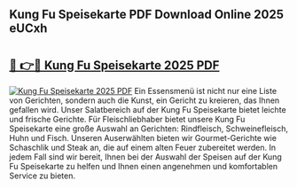 ## Kung Fu Speisekarte PDF Download Online 2025 eUCxh

# <h2><a href="http://gc928kx.nevu.top/?p=Kung+Fu+Speisekarte">🔗 👉🔴 Kung Fu Speisekarte 2025 PDF</a></h2>

[![Kung Fu Speisekarte 2025 PDF](https://i.imgur.com/dBaPXMq.png)](http://gc928kx.nevu.top/?p=Kung+Fu+Speisekarte)
Ein Essensmenü ist nicht nur eine Liste von Gerichten, sondern auch die Kunst, ein Gericht zu kreieren, das Ihnen gefallen wird. Unser Salatbereich auf der Kung Fu Speisekarte bietet leichte und frische Gerichte. Für Fleischliebhaber bietet unsere Kung Fu Speisekarte eine große Auswahl an Gerichten: Rindfleisch, Schweinefleisch, Huhn und Fisch. Unseren Auserwählten bieten wir Gourmet-Gerichte wie Schaschlik und Steak an, die auf einem alten Feuer zubereitet werden. In jedem Fall sind wir bereit, Ihnen bei der Auswahl der Speisen auf der Kung Fu Speisekarte zu helfen und Ihnen einen angenehmen und komfortablen Service zu bieten.
